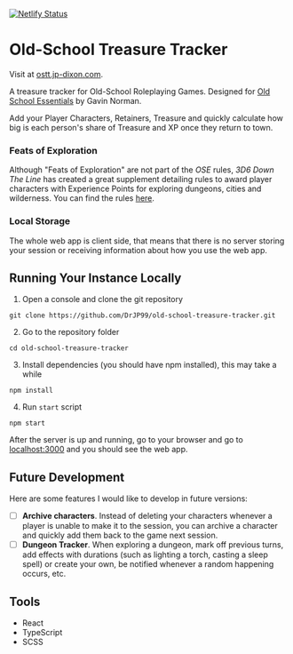 [![Netlify Status](https://api.netlify.com/api/v1/badges/51ff896a-d74e-44cd-8df4-babfbf103928/deploy-status)](https://app.netlify.com/sites/old-school-treasure-tracker/deploys)

# Old-School Treasure Tracker

Visit at [ostt.jp-dixon.com](https://ostt.jp-dixon.com).

A treasure tracker for Old-School Roleplaying Games. Designed for [Old School Essentials](https://necroticgnome.com/products/old-school-essentials-rules-tome) by Gavin Norman.

Add your Player Characters, Retainers, Treasure and quickly calculate how big is each person's share of Treasure and XP once they return to town.

### Feats of Exploration

Although "Feats of Exploration" are not part of the _OSE_ rules, _3D6 Down The Line_ has created a great supplement detailing rules to award player characters with Experience Points for exploring dungeons, cities and wilderness. You can find the rules [here](https://www.drivethrurpg.com/en/product/454780/feats-of-exploration).

### Local Storage

The whole web app is client side, that means that there is no server storing your session or receiving information about how you use the web app.

## Running Your Instance Locally

1. Open a console and clone the git repository

```(bash)
git clone https://github.com/DrJP99/old-school-treasure-tracker.git
```

2. Go to the repository folder

```(bash)
cd old-school-treasure-tracker
```

3. Install dependencies (you should have npm installed), this may take a while

```(bash)
npm install
```

4. Run `start` script

```(bash)
npm start
```

After the server is up and running, go to your browser and go to [localhost:3000](http://localhost:3000) and you should see the web app.

## Future Development

Here are some features I would like to develop in future versions:

- [ ] **Archive characters**. Instead of deleting your characters whenever a player is unable to make it to the session, you can archive a character and quickly add them back to the game next session.
- [ ] **Dungeon Tracker**. When exploring a dungeon, mark off previous turns, add effects with durations (such as lighting a torch, casting a sleep spell) or create your own, be notified whenever a random happening occurs, etc.  

## Tools

- React
- TypeScript
- SCSS